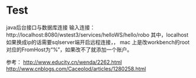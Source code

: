 # Test
java后台接口与数据库连接
输入连接：
http://localhost:8080/wstest3/services/helloWS/hello/robo
其中，localhost 如果换成ip的话需要sqlserver端开启远程连接，，
mac 上是改workbench的root对应的FromHost为“%”，如果改不了就添加一个账户。

参考：
http://www.educity.cn/wenda/2262.html
http://www.cnblogs.com/Caceolod/articles/1280258.html

